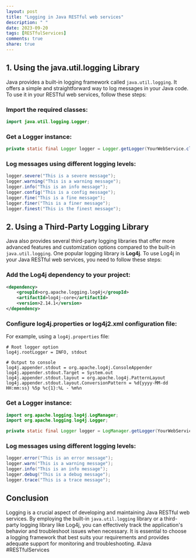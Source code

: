 ```yaml
---
layout: post
title: "Logging in Java RESTful web services"
description: " "
date: 2023-09-20
tags: [RESTfulServices]
comments: true
share: true
---
```


## 1. Using the java.util.logging Library

Java provides a built-in logging framework called `java.util.logging`. It offers a simple and straightforward way to log messages in your Java code. To use it in your RESTful web services, follow these steps:

### Import the required classes:
```java
import java.util.logging.Logger;
```

### Get a Logger instance:
```java
private static final Logger logger = Logger.getLogger(YourWebService.class.getName());
```

### Log messages using different logging levels:
```java
logger.severe("This is a severe message");
logger.warning("This is a warning message");
logger.info("This is an info message");
logger.config("This is a config message");
logger.fine("This is a fine message");
logger.finer("This is a finer message");
logger.finest("This is the finest message");
```

## 2. Using a Third-Party Logging Library

Java also provides several third-party logging libraries that offer more advanced features and customization options compared to the built-in `java.util.logging`. One popular logging library is **Log4j**. To use Log4j in your Java RESTful web services, you need to follow these steps:

### Add the Log4j dependency to your project:
```xml
<dependency>
    <groupId>org.apache.logging.log4j</groupId>
    <artifactId>log4j-core</artifactId>
    <version>2.14.1</version>
</dependency>
```

### Configure log4j.properties or log4j2.xml configuration file:
For example, using a `log4j.properties` file:
```properties
# Root logger option
log4j.rootLogger = INFO, stdout

# Output to console
log4j.appender.stdout = org.apache.log4j.ConsoleAppender
log4j.appender.stdout.Target = System.out
log4j.appender.stdout.layout = org.apache.log4j.PatternLayout
log4j.appender.stdout.layout.ConversionPattern = %d{yyyy-MM-dd HH:mm:ss} %5p %c{1}:%L - %m%n
```

### Get a Logger instance:
```java
import org.apache.logging.log4j.LogManager;
import org.apache.logging.log4j.Logger;

private static final Logger logger = LogManager.getLogger(YourWebService.class);
```

### Log messages using different logging levels:
```java
logger.error("This is an error message");
logger.warn("This is a warning message");
logger.info("This is an info message");
logger.debug("This is a debug message");
logger.trace("This is a trace message");
```

## Conclusion

Logging is a crucial aspect of developing and maintaining Java RESTful web services. By employing the built-in `java.util.logging` library or a third-party logging library like Log4j, you can effectively track the application's behavior and troubleshoot issues when necessary. It is essential to choose a logging framework that best suits your requirements and provides adequate support for monitoring and troubleshooting. #Java #RESTfulServices